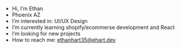 - Hi, I’m Ethan
- Phoenix AZ
- I’m interested in: UI/UX Design
- I’m currently learning shopify/ecommerse development and React
- I’m looking for new projects 
- How to reach me: ethanhart35@ehart.dev

<!---
ethanhart35/ethanhart35 is a ✨ special ✨ repository because its `README.md` (this file) appears on your GitHub profile.
You can click the Preview link to take a look at your changes.
--->
